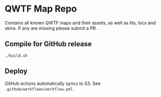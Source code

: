 # QWTF Map Repo

Contains all known QWTF maps and their assets, as well as lits, locs and skins. If any are missing please submit a PR.


## Compile for GitHub release

    ./build.sh


## Deploy

GitHub actions automatically syncs to S3. See `.github/workflows/workflow.yml`.
